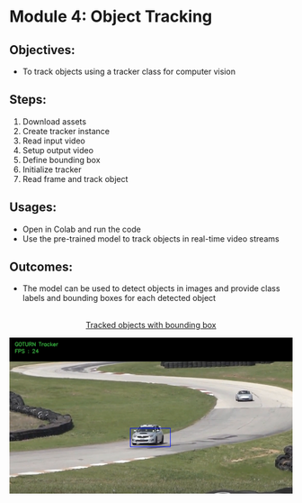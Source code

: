 # Module 4: Object Tracking

## Objectives:
- To track objects using a tracker class for computer vision

## Steps:
1. Download assets
2. Create tracker instance
3. Read input video
4. Setup output video
5. Define bounding box
6. Initialize tracker
7. Read frame and track object

## Usages:
- Open in Colab and run the code
- Use the pre-trained model to track objects in real-time video streams

## Outcomes:
- The model can be used to detect objects in images and provide class labels and bounding boxes for each detected object
<br><br>

<p align="center"><u>Tracked objects with bounding box</u></p>

![Alt text](https://github.com/OCR-tech/OCR-tech/blob/main/docs/img/module_cv4a.png)
<br>
